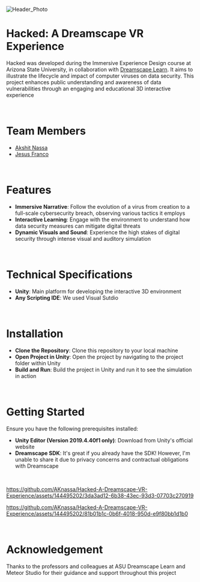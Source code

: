 ![Header_Photo](https://github.com/AKnassa/Hacked-A-Dreamscape-VR-Experience/assets/144495202/8b76e951-d301-4702-9c4f-6dc0039fbecd)

# Hacked: A Dreamscape VR Experience

Hacked was developed during the Immersive Experience Design course at Arizona State University, in collaboration with [Dreamscape Learn](https://www.dreamscapelearn.com). It aims to illustrate the lifecycle and impact of computer viruses on data security. This project enhances public understanding and awareness of data vulnerabilities through an engaging and educational 3D interactive experience

<br />

# Team Members
- [Akshit Nassa](https://github.com/AKnassa)
- [Jesus Franco](https://github.com/jefranco)

<br />

# Features
- **Immersive Narrative**: Follow the evolution of a virus from creation to a full-scale cybersecurity breach, observing various tactics it employs
- **Interactive Learning**: Engage with the environment to understand how data security measures can mitigate digital threats
- **Dynamic Visuals and Sound**: Experience the high stakes of digital security through intense visual and auditory simulation

<br />

# Technical Specifications
- **Unity**: Main platform for developing the interactive 3D environment
- **Any Scripting IDE**: We used Visual Sutdio

<br />


# Installation
- **Clone the Repository**: Clone this repository to your local machine
- **Open Project in Unity**: Open the project by navigating to the project folder within Unity
- **Build and Run**: Build the project in Unity and run it to see the simulation in action

<br />

# Getting Started
Ensure you have the following prerequisites installed:
- **Unity Editor (Version 2019.4.40f1 only)**: Download from Unity's official website
- **Dreamscape SDK**: It's great if you already have the SDK! However, I'm unable to share it due to privacy concerns and contractual obligations with Dreamscape

<br />


https://github.com/AKnassa/Hacked-A-Dreamscape-VR-Experience/assets/144495202/3da3ad12-6b38-43ec-93d3-07703c270919




https://github.com/AKnassa/Hacked-A-Dreamscape-VR-Experience/assets/144495202/81b01b1c-0b6f-4018-950d-e9f80bb1d1b0




<br />

# Acknowledgement
Thanks to the professors and colleagues at ASU Dreamscape Learn and Meteor Studio for their guidance and support throughout this project


